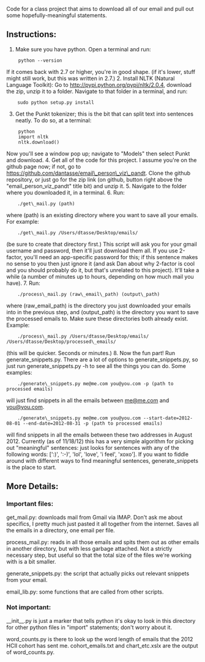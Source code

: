 Code for a class project that aims to download all of our email and pull out
some hopefully-meaningful statements.

## Instructions:
1. Make sure you have python. Open a terminal and run:

        python --version
If it comes back with 2.7 or higher, you're in good shape. (if it's lower, stuff might still work, but this was written in 2.7.)
2. Install NLTK (Natural Language Toolkit): Go to http://pypi.python.org/pypi/nltk/2.0.4, download the zip, unzip it to a folder. Navigate to that folder in a terminal, and run:

        sudo python setup.py install
3. Get the Punkt tokenizer; this is the bit that can split text into sentences neatly. To do so, at a terminal:

        python
        import nltk
        nltk.download()
Now you'll see a window pop up; navigate to "Models" then select Punkt and download.
4. Get all of the code for this project. I assume you're on the github page now; if not, go to https://github.com/dantasse/email\_person\_viz\_pandt. Clone the github repository, or just go for the zip link (on github, button right above the "email\_person\_viz\_pandt" title bit) and unzip it.
5. Navigate to the folder where you downloaded it, in a terminal.
6. Run:

        ./get\_mail.py (path)
where (path) is an existing directory where you want to save all your emails. For example:

        ./get\_mail.py /Users/dtasse/Desktop/emails/
(be sure to create that directory first.) This script will ask you for your gmail username and password, then it'll just download them all. If you use 2-factor, you'll need an app-specific password for this; if this sentence makes no sense to you then just ignore it (and ask Dan about why 2-factor is cool and you should probably do it, but that's unrelated to this project). It'll take a while (a number of minutes up to hours, depending on how much mail you have).
7. Run:

        ./process\_mail.py (raw\_email\_path) (output\_path)
where (raw\_email\_path) is the directory you just downloaded your emails into in the previous step, and (output\_path) is the directory you want to save the processed emails to. Make sure these directories both already exist. Example:

        ./process\_mail.py /Users/dtasse/Desktop/emails/ /Users/dtasse/Desktop/processed\_emails/
(this will be quicker. Seconds or minutes.)
8. Now the fun part! Run generate\_snippets.py. There are a lot of options to generate\_snippets.py, so just run generate\_snippets.py -h to see all the things you can do. Some examples:

        ./generate\_snippets.py me@me.com you@you.com -p (path to processed emails)
will just find snippets in all the emails between me@me.com and you@you.com.

        ./generate\_snippets.py me@me.com you@you.com --start-date=2012-08-01 --end-date=2012-08-31 -p (path to processed emails)
will find snippets in all the emails between these two addresses in August 2012.
Currently (as of 11/18/12) this has a very simple algorithm for picking out "meaningful" sentences: just looks for sentences with any of the following words: [':)', ':-)', 'lol', 'love', 'i feel', 'xoxo']. If you want to fiddle around with different ways to find meaningful sentences, generate\_snippets is the place to start. 

## More Details:

### Important files: 

get\_mail.py: downloads mail from Gmail via IMAP. Don't ask me
about specifics, I pretty much just pasted it all together from the internet.
Saves all the emails in a directory, one email per file.

process\_mail.py: reads in all those emails and spits them out
as other emails in another directory, but with less garbage attached. Not a
strictly necessary step, but useful so that the total size of the files we're
working with is a bit smaller.

generate\_snippets.py: the script that actually picks out relevant snippets
from your email.

email\_lib.py: some functions that are called from other scripts.

### Not important:

\_\_init\_\_.py is just a marker that tells python it's okay to look in this
directory for other python files in "import" statements; don't worry about it.

word\_counts.py is there to look up the word length of emails that the 2012
HCII cohort has sent me. cohort\_emails.txt and chart\_etc.xslx are the output
of word\_counts.py.

